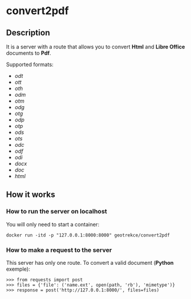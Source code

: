 # convert2pdf

## Description

It is a server with a route that allows you to convert **Html** and **Libre Office** documents to **Pdf**.

Supported formats:
* *odt*
* *ott*
* *oth*
* *odm*
* *otm*
* *odg*
* *otg*
* *odp*
* *otp*
* *ods*
* *ots*
* *odc*
* *odf*
* *odi*
* *docx*
* *doc*
* *html*

## How it works

### How to run the server on localhost

You will only need to start a container:

```
docker run -itd -p "127.0.0.1:8000:8000" geotrekce/convert2pdf
```

### How to make a request to the server

This server has only one route. To convert a valid document (**Python** exemple):

```
>>> from requests import post
>>> files = {'file': ('name.ext', open(path, 'rb'), 'mimetype')}
>>> response = post('http://127.0.0.1:8000/', files=files)
```
